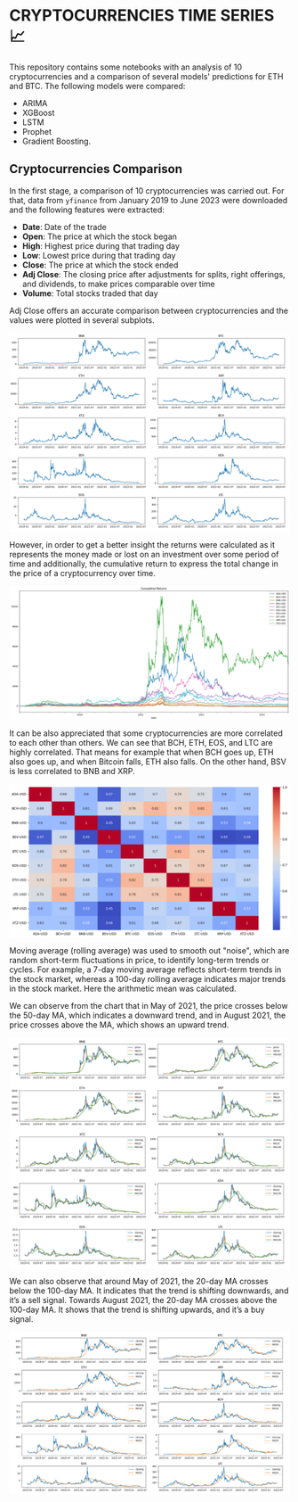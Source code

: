 # **CRYPTOCURRENCIES TIME SERIES** :chart_with_upwards_trend:

This repository contains some notebooks with an analysis of 10 cryptocurrencies and a comparison of several models' predictions for ETH and BTC. The following models were compared:
- ARIMA
- XGBoost
- LSTM
- Prophet
- Gradient Boosting. 


## Cryptocurrencies Comparison

In the first stage, a comparison of 10 cryptocurrencies was carried out. For that, data from `yfinance` from January 2019 to June 2023 were downloaded and the following features were extracted:

- **Date**: Date of the trade
- **Open**: The price at which the stock began
- **High**: Highest price during that trading day
- **Low**: Lowest price during that trading day
- **Close**: The price at which the stock ended
- **Adj Close**: The closing price after adjustments for splits, right offerings, and dividends, to make prices comparable over time
- **Volume**: Total stocks traded that day

Adj Close offers an accurate comparison between cryptocurrencies and the values were plotted in several subplots.

<p align="center">
<img align="center" src="./EDA_notebooks/images/10_currencies.png"> 

</p>

However, in order to get a better insight the returns were calculated as it represents the money made or lost on an investment over some period of time and additionally, the cumulative return to express the total change in the price of a cryptocurrency over time.

<p align="center">
<img align="center" src="./EDA_notebooks/images/cum_returns.png"> 

</p>

It can be also appreciated that some cryptocurrencies are more correlated to each other than others. We can see that BCH, ETH, EOS, and LTC are highly correlated. That means for example that when BCH goes up, ETH also goes up, and when Bitcoin falls, ETH also falls. On the other hand, BSV is less correlated to BNB and XRP.

</p>

<p align="center">
<img align="center" src="./EDA_notebooks/images/heatmap.png"> 

</p>

Moving average (rolling average) was used to smooth out "noise", which are random short-term fluctuations in price, to identify long-term trends or cycles. For example, a 7-day moving average reflects short-term trends in the stock market, whereas a 100-day rolling average indicates major trends in the stock market. Here the arithmetic mean was calculated.

We can observe from the chart that in May of 2021, the price crosses below the 50-day MA, which indicates a downward trend, and in August 2021, the price crosses above the MA, which shows an upward trend.

</p>

<p align="center">
<img align="center"src="./EDA_notebooks/images/ma20_100.png"> 

</p>

We can also observe that around May of 2021, the 20-day MA crosses below the 100-day MA. It indicates that the trend is shifting downwards, and it’s a sell signal. Towards August 2021, the 20-day MA crosses above the 100-day MA. It shows that the trend is shifting upwards, and it’s a buy signal.

</p>

<p align="center">
<img align="center"  src="./EDA_notebooks/images/ma50.png"> 

</p>



